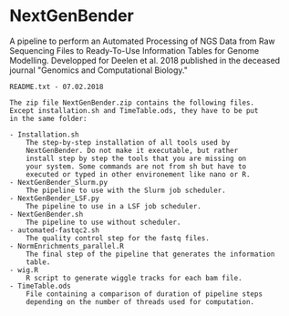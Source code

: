 # NextGenBender

A pipeline to perform an Automated Processing of NGS Data from Raw Sequencing
Files to Ready-To-Use Information Tables for Genome Modelling. 
Developped for Deelen et al. 2018 published in the deceased journal "Genomics and Computational Biology." 

	README.txt - 07.02.2018

	The zip file NextGenBender.zip contains the following files.
	Except installation.sh and TimeTable.ods, they have to be put 
	in the same folder:

	- Installation.sh
		The step-by-step installation of all tools used by 
		NextGenBender. Do not make it executable, but rather
		install step by step the tools that you are missing on
		your system. Some commands are not from sh but have to
		executed or typed in other environement like nano or R.
	- NextGenBender_Slurm.py
		The pipeline to use with the Slurm job scheduler. 
	- NextGenBender_LSF.py
		The pipeline to use in a LSF job scheduler. 
	- NextGenBender.sh
		The pipeline to use without scheduler. 
	- automated-fastqc2.sh
		The quality control step for the fastq files. 
	- NormEnrichments_parallel.R
		The final step of the pipeline that generates the information
		table.
	- wig.R
		R script to generate wiggle tracks for each bam file. 
	- TimeTable.ods
		File containing a comparison of duration of pipeline steps
		depending on the number of threads used for computation. 


